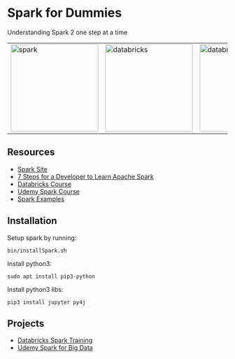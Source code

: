 # Spark for Dummies
Understanding Spark 2 one step at a time

<table>
    <tr>
        <td>
            <img src="https://spark.apache.org/images/spark-logo-trademark.png" alt="spark" width="200">
        </td>
        <td>
            <img src="https://databricks.com/wp-content/themes/databricks/assets/images/header_logo_2x.png" alt="databricks" width="200">
        </td>
        <td>
            <img src="https://databricks.com/wp-content/uploads/2018/03/db-academy-rgb-1200px.png" alt="databricks acedemy" width="200"/>
        </td>
    </tr>
</table>

## Resources

* [Spark Site](https://spark.apache.org/)
* [7 Steps for a Developer to Learn Apache Spark](https://pages.databricks.com/rs/094-YMS-629/images/7-steps-for-a-developer-to-learn-apache-spark.pdf?mkt_tok=eyJpIjoiTlRZM05EYzNOakF6WmpaayIsInQiOiJOXC9lQTdEdVhmQllRQ2pJREJMdEZuVFFBXC9COXdjSnUyd1k2aTRKUkZIeUFsUHpHXC9tRitBQzZybmdXRm95U1dpWm80aEFmK2FaQ3ByRzVvUTZPY1RQTkk4WUtRdUszVHlKaE5ZUW5kWlBvaUVwUmtiZTk5NE53Nk03Q1wvemJWbzUifQ%3D%3D)
* [Databricks Course](https://databricks.com/training/instructor-led-training/courses/apache-spark-overview)
* [Udemy Spark Course](https://www.udemy.com/course/spark-and-python-for-big-data-with-pyspark)
* [Spark Examples](https://spark.apache.org/examples.html)

## Installation

Setup spark by running:   

    bin/installSpark.sh


Install python3:   

    sudo apt install pip3-python


Install python3 libs:   

    pip3 install jupyter py4j

## Projects

* [Databricks Spark Training](projects/databricks)
* [Udemy Spark for Big Data](projects/udemy)


